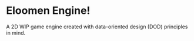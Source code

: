 # Eloomen Engine!

A 2D WIP game engine created with data-oriented design (DOD) principles in mind.
